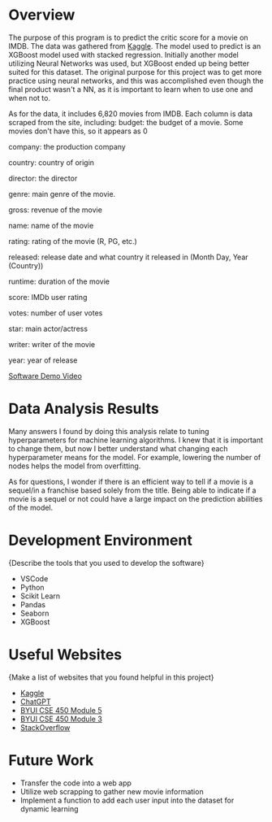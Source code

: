 # Overview

The purpose of this program is to predict the critic score for a movie on IMDB. The data was gathered from [Kaggle](https://www.kaggle.com/datasets/danielgrijalvas/movies/data). The model used to predict is an XGBoost model used with stacked regression. Initially another model utilizing Neural Networks was used, but XGBoost ended up being better suited for this dataset. The original purpose for this project was to get more practice using neural networks, and this was accomplished even though the final product wasn't a NN, as it is important to learn when to use one and when not to. 

As for the data, it includes 6,820 movies from IMDB. Each column is data scraped from the site, including:
budget: the budget of a movie. Some movies don't have this, so it appears as 0

company: the production company

country: country of origin

director: the director

genre: main genre of the movie.

gross: revenue of the movie

name: name of the movie

rating: rating of the movie (R, PG, etc.)

released: release date and what country it released in (Month Day, Year (Country))

runtime: duration of the movie

score: IMDb user rating

votes: number of user votes

star: main actor/actress

writer: writer of the movie

year: year of release

[Software Demo Video](https://youtu.be/wbf4iNFgxKI)

# Data Analysis Results

Many answers I found by doing this analysis relate to tuning hyperparameters for machine learning algorithms. I knew that it is important to change them, but now I better understand what changing each hyperparameter means for the model. For example, lowering the number of nodes helps the model from overfitting. 

As for questions, I wonder if there is an efficient way to tell if a movie is a sequel/in a franchise based solely from the title. Being able to indicate if a movie is a sequel or not could have a large impact on the prediction abilities of the model. 
# Development Environment

{Describe the tools that you used to develop the software}
* VSCode
* Python
* Scikit Learn
* Pandas
* Seaborn
* XGBoost
# Useful Websites

{Make a list of websites that you found helpful in this project}
* [Kaggle](https://www.kaggle.com/datasets/danielgrijalvas/movies/data)
* [ChatGPT](https://chat.openai.com/)
* [BYUI CSE 450 Module 5](https://byui-cse.github.io/cse450-course/module-05/)
* [BYUI CSE 450 Module 3](https://byui-cse.github.io/cse450-course/module-03/)
* [StackOverflow](https://stackoverflow.com/)
# Future Work

* Transfer the code into a web app
* Utilize web scrapping to gather new movie information
* Implement a function to add each user input into the dataset for dynamic learning